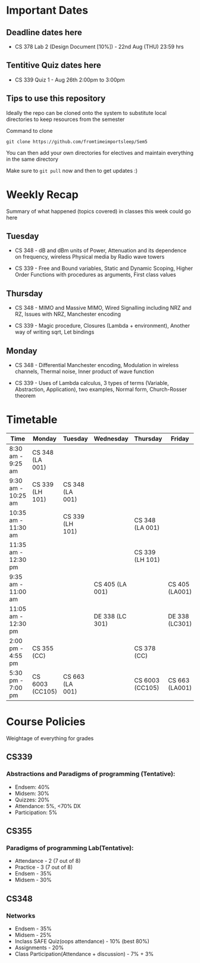# Important Dates

## Deadline dates here

- CS 378 Lab 2 (Design Document [10%]) - 22nd Aug (THU) 23:59 hrs

## Tentitive Quiz dates here

- CS 339 Quiz 1 - Aug 26th 2:00pm to 3:00pm

## Tips to use this repository

Ideally the repo can be cloned onto the system to substitute local directories to keep resources from the semester

Command to clone 

`` git clone https://github.com/fromtimeimportsleep/Sem5 ``

You can then add your own directories for electives and maintain everything in the same directory

Make sure to ``git pull`` now and then to get updates :)

# Weekly Recap

Summary of what happened (topics covered) in classes this week could go here

## Tuesday

- CS 348 - dB and dBm units of Power, Attenuation and its dependence on frequency, wireless Physical media by Radio wave towers

- CS 339 - Free and Bound variables, Static and Dynamic Scoping, Higher Order Functions with procedures as arguments, First class values

## Thursday

- CS 348 - MIMO and Massive MIMO, Wired Signalling including NRZ and RZ, Issues with NRZ, Manchester encoding

- CS 339 - Magic procedure, Closures (Lambda + environment), Another way of writing sqrt, Let bindings

## Monday

- CS 348 - Differential Manchester encoding, Modulation in wireless channels, Thermal noise, Inner product of wave function

- CS 339 - Uses of Lambda calculus, 3 types of terms (Variable, Abstraction, Application), two examples, Normal form, Church-Rosser theorem


# Timetable

| Time                | Monday          | Tuesday         | Wednesday       | Thursday        | Friday         |
|---------------------|-----------------|-----------------|-----------------|-----------------|----------------|
| 8:30 am - 9:25 am   | CS 348 (LA 001) |                 |                 |                 |                |
| 9:30 am - 10:25 am  | CS 339 (LH 101) | CS 348 (LA 001) |                 |                 |                |
| 10:35 am - 11:30 am |                 | CS 339 (LH 101) |                 | CS 348 (LA 001) |                |
| 11:35 am - 12:30 pm |                 |                 |                 | CS 339 (LH 101) |                |
| 9:35 am - 11:00 am  |                 |                 | CS 405 (LA 001) |                 | CS 405 (LA001) |
| 11:05 am - 12:30 pm |                 |                 | DE 338 (LC 301) |                 | DE 338 (LC301) |
| 2:00 pm - 4:55 pm   | CS 355 (CC)     |                 |                 | CS 378 (CC)     |                |
| 5:30 pm - 7:00 pm   | CS 6003 (CC105) | CS 663 (LA 001) |                 | CS 6003 (CC105) | CS 663 (LA001) |

# Course Policies

Weightage of everything for grades

## CS339 
### Abstractions and Paradigms of programming (Tentative):

- Endsem: 40%
- Midsem: 30%
- Quizzes: 20%
- Attendance: 5%, <70% DX
- Participation: 5%

## CS355

### Paradigms of programming Lab(Tentative):

- Attendance - 2 (7 out of 8)
- Practice - 3 (7  out of 8)
- Endsem - 35%
- Midsem - 30%

## CS348

### Networks

- Endsem - 35%
- Midsem - 25%
- Inclass SAFE Quiz(oops attendance) - 10% (best 80%)
- Assignments - 20%
- Class Participation(Attendance + discussion) - 7% + 3%

